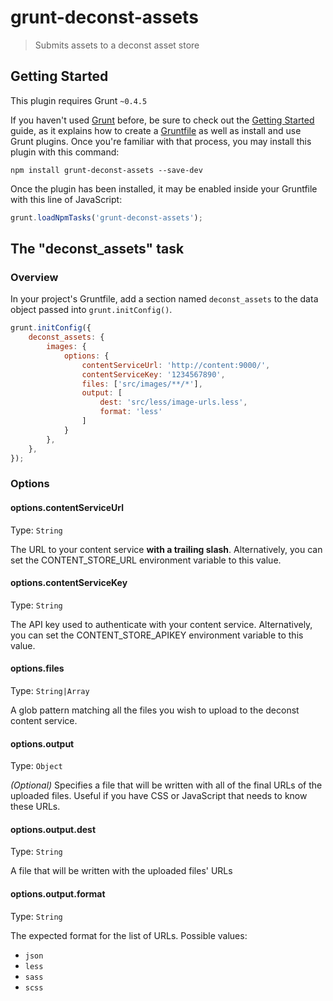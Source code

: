 # grunt-deconst-assets

> Submits assets to a deconst asset store

## Getting Started
This plugin requires Grunt `~0.4.5`

If you haven't used [Grunt](http://gruntjs.com/) before, be sure to check out the [Getting Started](http://gruntjs.com/getting-started) guide, as it explains how to create a [Gruntfile](http://gruntjs.com/sample-gruntfile) as well as install and use Grunt plugins. Once you're familiar with that process, you may install this plugin with this command:

```shell
npm install grunt-deconst-assets --save-dev
```

Once the plugin has been installed, it may be enabled inside your Gruntfile with this line of JavaScript:

```js
grunt.loadNpmTasks('grunt-deconst-assets');
```

## The "deconst_assets" task

### Overview
In your project's Gruntfile, add a section named `deconst_assets` to the data object passed into `grunt.initConfig()`.

```js
grunt.initConfig({
    deconst_assets: {
        images: {
            options: {
                contentServiceUrl: 'http://content:9000/',
                contentServiceKey: '1234567890',
                files: ['src/images/**/*'],
                output: [
                    dest: 'src/less/image-urls.less',
                    format: 'less'
                ]
            }
        },
    },
});
```

### Options

#### options.contentServiceUrl
Type: `String`

The URL to your content service **with a trailing slash**. Alternatively, you can set the CONTENT_STORE_URL environment variable to this value.

#### options.contentServiceKey
Type: `String`

The API key used to authenticate with your content service. Alternatively, you can set the CONTENT_STORE_APIKEY environment variable to this value.

#### options.files
Type: `String|Array`

A glob pattern matching all the files you wish to upload to the deconst content service.


#### options.output
Type: `Object`

_(Optional)_ Specifies a file that will be written with all of the final URLs of the uploaded files. Useful if you have CSS or JavaScript that needs to know these URLs.

#### options.output.dest
Type: `String`

A file that will be written with the uploaded files' URLs

#### options.output.format
Type: `String`

The expected format for the list of URLs. Possible values:

* `json`
* `less`
* `sass`
* `scss`

